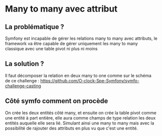# Many to many avec attribut

## La problématique ?

Symfony est incapable de gérer les relations many to many avec attributs, le framework va être capable de gérer uniquement les many to many classique avec une table pivot ni plus ni moins

## La solution ?

Il faut décomposer la relation en deux many to one comme sur le schéma de ce challenge : https://github.com/O-clock-Spe-Symfony/symfo-challenge-casting

## Côté symfo comment on procède

On crée les deux entités côté many, et ensuite on crée la table pivot comme une entité à part entière, elle aura comme champs de type relation les deux entités auquelle elle sera lié. Simulant ainsi une many to many mais avec la possibilité de rajouter des attributs en plus vu que c'est une entité.